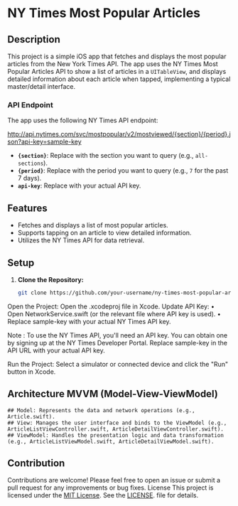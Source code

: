 

# NY Times Most Popular Articles

## Description

This project is a simple iOS app that fetches and displays the most popular articles from the New York Times API. The app uses the NY Times Most Popular Articles API to show a list of articles in a `UITableView`, and displays detailed information about each article when tapped, implementing a typical master/detail interface.

### API Endpoint

The app uses the following NY Times API endpoint:

http://api.nytimes.com/svc/mostpopular/v2/mostviewed/{section}/{period}.json?api-key=sample-key


- **`{section}`**: Replace with the section you want to query (e.g., `all-sections`).
- **`{period}`**: Replace with the period you want to query (e.g., `7` for the past 7 days).
- **`api-key`**: Replace with your actual API key.

## Features

- Fetches and displays a list of most popular articles.
- Supports tapping on an article to view detailed information.
- Utilizes the NY Times API for data retrieval.

## Setup

1. **Clone the Repository:**

   ```sh
   git clone https://github.com/your-username/ny-times-most-popular-articles.git

Open the Project:
Open the .xcodeproj  file in Xcode.
Update API Key:
	•	Open NetworkService.swift (or the relevant file where API key is used).
	•	Replace sample-key with your actual NY Times API key.

Note : To use the NY Times API, you'll need an API key. You can obtain one by signing up at the NY Times Developer Portal. Replace sample-key in the API URL with your actual API key.

Run the Project:
Select a simulator or connected device and click the "Run" button in Xcode.

## Architecture MVVM (Model-View-ViewModel)
	## Model: Represents the data and network operations (e.g., Article.swift).
	## View: Manages the user interface and binds to the ViewModel (e.g., ArticleListViewController.swift, ArticleDetailViewController.swift).
	## ViewModel: Handles the presentation logic and data transformation (e.g., ArticleListViewModel.swift, ArticleDetailViewModel.swift).


## Contribution
Contributions are welcome! Please feel free to open an issue or submit a pull request for any improvements or bug fixes.
License
This project is licensed under the [MIT License](https://opensource.org/licenses/MIT). See the [LICENSE](https://github.com/NargisHameed4523/nytmsweek/blob/main/LICENSE). file for details.



